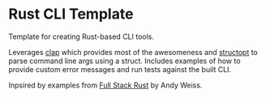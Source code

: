 # Rust CLI Template

Template for creating Rust-based CLI tools.

Leverages [clap](https://clap.rs/) which provides most of the awesomeness and [structopt](https://github.com/TeXitoi/structopt) to parse command line args using a struct.  Includes examples of how to provide custom error messages and run tests against the built CLI.

Inpsired by examples from [Full Stack Rust](https://www.newline.co/fullstack-rust) by Andy Weiss.
